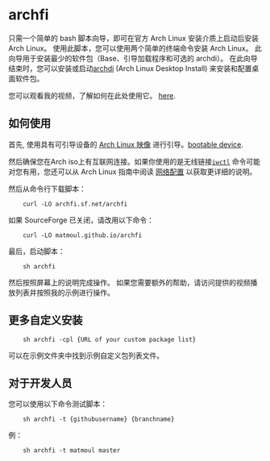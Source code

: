 # archfi
只需一个简单的 bash 脚本向导，即可在官方 Arch Linux 安装介质上启动后安装 Arch Linux。
使用此脚本，您可以使用两个简单的终端命令安装 Arch Linux。
此向导用于安装最少的软件包（Base、引导加载程序和可选的 archdi）。
在此向导结束时，您可以安装或启动[archdi](https://github.com/MatMoul/archdi) (Arch Linux Desktop Install) 来安装和配置桌面软件包。

您可以观看我的视频，了解如何在此处使用它。
[here](https://www.youtube.com/playlist?list=PLytHgIKLV1caHlCrcTSkm5OF2WSVI1_Sq).

## 如何使用
首先, 使用具有可引导设备的 [Arch Linux 映像](https://www.archlinux.org/download/) 进行引导。[bootable device](https://wiki.archlinux.org/index.php/USB_flash_installation_media).

然后确保您在Arch iso上有互联网连接。如果你使用的是无线链接[`iwctl`](https://wiki.archlinux.org/index.php/Iwd#iwctl) 命令可能对您有用，您还可以从 Arch Linux 指南中阅读 [网络配置](https://wiki.archlinux.org/index.php/Network_configuration) 以获取更详细的说明。

然后从命令行下载脚本：
```
    curl -LO archfi.sf.net/archfi
```
如果 SourceForge 已关闭，请改用以下命令：
```
    curl -LO matmoul.github.io/archfi
```
最后，启动脚本：
```
    sh archfi
```
然后按照屏幕上的说明完成操作。
如果您需要额外的帮助，请访问提供的视频播放列表并按照我的示例进行操作。

## 更多自定义安装
```
    sh archfi -cpl {URL of your custom package list}
```
可以在示例文件夹中找到示例自定义包列表文件。

## 对于开发人员

您可以使用以下命令测试脚本：
```
    sh archfi -t {githubusername} {branchname}
```
例：
```
    sh archfi -t matmoul master
```
